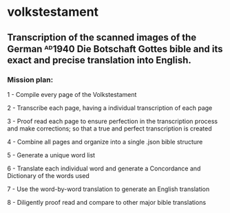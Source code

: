 # volkstestament

## Transcription of the scanned images of the German ᴬᴰ1940 Die Botschaft Gottes bible and its exact and precise translation into English.

### Mission plan:

1 - Compile every page of the Volkstestament

2 - Transcribe each page, having a individual transcription of each page

3 - Proof read each page to ensure perfection in the transcription process and make corrections; so that a true and perfect transcription is created

4 - Combine all pages and organize into a single .json bible structure

5 - Generate a unique word list

6 - Translate each individual word and generate a Concordance and Dictionary of the words used

7 - Use the word-by-word translation to generate an English translation

8 - Diligently proof read and compare to other major bible translations
